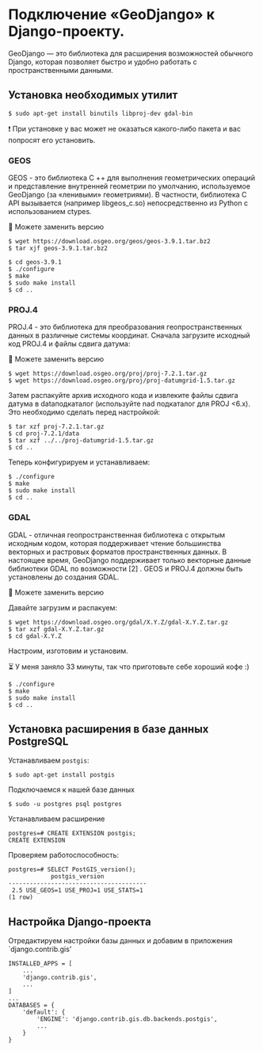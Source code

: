 # Подключение «GeoDjango» к Django-проекту.
GeoDjango — это библиотека для расширения возможностей обычного Django, которая позволяет быстро и удобно работать с пространственными данными.

## Установка необходимых утилит

```
$ sudo apt-get install binutils libproj-dev gdal-bin
```

❗ При установке у вас может не оказаться какого-либо пакета и вас попросят его установить.

### GEOS
GEOS - это библиотека C ++ для выполнения геометрических операций и представление внутренней геометрии по умолчанию, используемое GeoDjango (за «ленивыми» геометриями). В частности, библиотека C API вызывается (например libgeos_c.so) непосредственно из Python с использованием ctypes.

📝 Можете заменить версию

```
$ wget https://download.osgeo.org/geos/geos-3.9.1.tar.bz2
$ tar xjf geos-3.9.1.tar.bz2
```
```
$ cd geos-3.9.1
$ ./configure
$ make
$ sudo make install
$ cd ..
```

### PROJ.4
PROJ.4 - это библиотека для преобразования геопространственных данных в различные системы координат.
Сначала загрузите исходный код PROJ.4 и файлы сдвига датума:

📝 Можете заменить версию

```
$ wget https://download.osgeo.org/proj/proj-7.2.1.tar.gz
$ wget https://download.osgeo.org/proj/proj-datumgrid-1.5.tar.gz
```
Затем распакуйте архив исходного кода и извлеките файлы сдвига датума в dataподкаталог (используйте nad подкаталог для PROJ <6.x). Это необходимо сделать перед настройкой:
```
$ tar xzf proj-7.2.1.tar.gz
$ cd proj-7.2.1/data
$ tar xzf ../../proj-datumgrid-1.5.tar.gz
$ cd ..
```
Теперь конфигурируем и устанавливаем:
```
$ ./configure
$ make
$ sudo make install
$ cd ..
```

### GDAL
GDAL - отличная геопространственная библиотека с открытым исходным кодом, которая поддерживает чтение большинства векторных и растровых форматов пространственных данных. В настоящее время, GeoDjango поддерживает только векторные данные библиотеки GDAL по возможности [2] . GEOS и PROJ.4 должны быть установлены до создания GDAL.

📝 Можете заменить версию


Давайте загрузим и распакуем:

```
$ wget https://download.osgeo.org/gdal/X.Y.Z/gdal-X.Y.Z.tar.gz
$ tar xzf gdal-X.Y.Z.tar.gz
$ cd gdal-X.Y.Z
```
Настроим, изготовим и установим.

⏳ У меня заняло 33 минуты, так что приготовьте себе хороший кофе :)
```
$ ./configure
$ make 
$ sudo make install
$ cd ..
```

## Установка расширения в базе данных PostgreSQL
Устанавливаем `postgis`:
```
$ sudo apt-get install postgis
```

Подключаемся к нашей базе данных
```
$ sudo -u postgres psql postgres
```

Устанавливаем расширение
```
postgres=# CREATE EXTENSION postgis;
CREATE EXTENSION
```
Проверяем работоспособность:
```
postgres=# SELECT PostGIS_version();
            postgis_version            
---------------------------------------
 2.5 USE_GEOS=1 USE_PROJ=1 USE_STATS=1
(1 row)
```

## Настройка Django-проекта
Отредактируем настройки базы данных и добавим в приложения `django.contrib.gis'
```
INSTALLED_APPS = [
    ...
    'django.contrib.gis',
    ...
]
...
DATABASES = {
    'default': {
        'ENGINE': 'django.contrib.gis.db.backends.postgis',
        ...
    }
}
```





